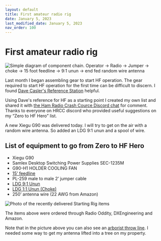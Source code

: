 ```yaml
---
layout: default
title: First amateur radio rig
date: January 5, 2023
last_modified_date: January 5, 2023 
nav_order: 100
---
```

# First amateur radio rig

![Simple diagram of component chain. Operator -> Radio -> Jumper -> choke -> 15 foot feedline -> 9:1 unun -> end fed random wire antenna](first_rig_diagram.png "Component Chain")

Last month I began assembling gear to start HF operation. The gear required to start
HF operation for the first time can be difficult to discern. I found 
[Dave Casler's Reference Station](https://dcasler.com/reference/) helpful.

Using Dave's reference for HF as a starting point I created my own list and shared it
with [the Ham Radio Crash Cource Discord chat](https://discord.com/invite/YGTJx8E) for comment. Thanks to everyone on HRCC discord who 
provided useful suggestions on my “Zero to HF Hero” list.

A new Xiegu G90 was delivered today. I will try to get on the air with a random wire antenna. So added an LDG 9:1 unun and a spool of wire. 

## List of equipment to go from Zero to HF Hero
 - Xiegu G90
 - Samlex Desktop Switching Power Supplies SEC-1235M
 - G90-H1 HOLDER COOLING FAN
 - [15’ feedline](https://www.dxengineering.com/parts/dxe-8xdx015)
 - PL-259 male to male 2’ jumper cable
 - [LDG 9:1 Unun](https://www.dxengineering.com/parts/ldg-ru-9-1)
 - [LDG 1:1 Unun (Choke)](https://www.dxengineering.com/parts/ldg-ru-1-1)
 - 250’ antenna wire (22 AWG from Amazon)

![Photo of the recently delivered Starting Rig items](shipped_radio_and_gear.png "Recently delivered items")

The items above were ordered through Radio Oddity, DXEngineering and Amazon. 

Note that in the picture above you can also see an [arborist throw line](https://www.amazon.com/dp/B074CK8LPP). I needed some way to get my antenna lifted into a tree
on my property.



